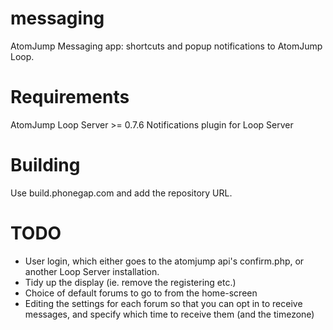# messaging
AtomJump Messaging app: shortcuts and popup notifications to AtomJump Loop.


# Requirements

AtomJump Loop Server >= 0.7.6
Notifications plugin for Loop Server


# Building

Use build.phonegap.com and add the repository URL.


# TODO

* User login, which either goes to the atomjump api's confirm.php, or another Loop Server installation.
* Tidy up the display (ie. remove the registering etc.)
* Choice of default forums to go to from the home-screen
* Editing the settings for each forum so that you can opt in to receive messages, and specify which time to receive them (and the timezone)
